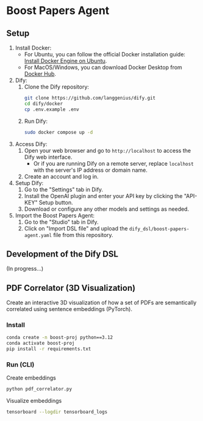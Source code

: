# Boost Papers Agent

## Setup
1. Install Docker:
    - For Ubuntu, you can follow the official Docker installation guide: [Install Docker Engine on Ubuntu](https://docs.docker.com/engine/install/ubuntu/).
    - For MacOS/Windows, you can download Docker Desktop from [Docker Hub](https://www.docker.com/products/docker-desktop).
2. Dify:
    1. Clone the Dify repository:
        ```bash
        git clone https://github.com/langgenius/dify.git
        cd dify/docker
        cp .env.example .env
        ```
    2. Run Dify:
        ```bash
        sudo docker compose up -d
        ```
3. Access Dify:
    1. Open your web browser and go to `http://localhost` to access the Dify web interface.
        - Or if you are running Dify on a remote server, replace `localhost` with the server's IP address or domain name.
    2. Create an account and log in.
4. Setup Dify:
    1. Go to the "Settings" tab in Dify.
    2. Install the OpenAI plugin and enter your API key by clicking the "API-KEY" Setup button.
    3. Download or configure any other models and settings as needed.
5. Import the Boost Papers Agent:
    1. Go to the "Studio" tab in Dify.
    2. Click on "Import DSL file" and upload the `dify_dsl/boost-papers-agent.yaml` file from this repository.

## Development of the Dify DSL
(In progress...)




## PDF Correlator (3D Visualization)

Create an interactive 3D visualization of how a set of PDFs are semantically correlated using sentence embeddings (PyTorch).

### Install
```bash
conda create -n boost-proj python==3.12
conda activate boost-proj
pip install -r requirements.txt
```

### Run (CLI)
Create embeddings
```bash
python pdf_correlator.py
```

Visualize embeddings
```bash
tensorboard --logdir tensorboard_logs
```

